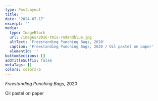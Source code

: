 ```yaml
---
type: PostLayout
title: ''
date: '2024-07-17'
excerpt: ''
media:
  type: ImageBlock
  url: /images/2016-tmis-redandblue.jpg
  altText: 'Freestanding Punching Bags, 2020'
  caption: 'Freestanding Punching Bags, 2020 / Oil pastel on paper'
  elementId: ''
bottomSections: []
addTitleSuffix: false
metaTags: []
colors: colors-b
---
```

*Freestanding Punching Bags*, 2020

Oil pastel on paper
